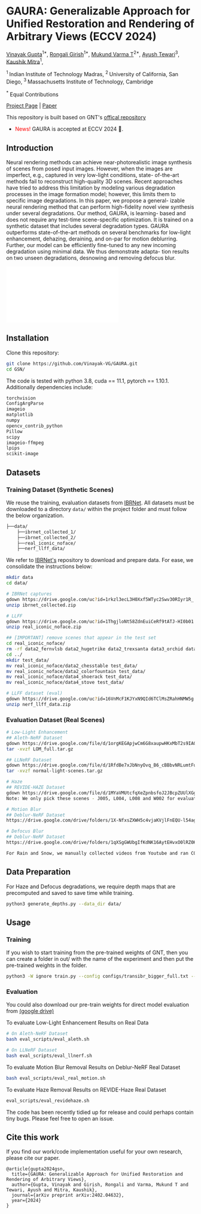 # GAURA: Generalizable Approach for Unified Restoration and Rendering of Arbitrary Views (ECCV 2024)
[Vinayak Gupta](https://vinayak-vg.github.io/)<sup>1*</sup>,
[Rongali Girish](https://girish445ai.github.io/)<sup>1*</sup>,
[Mukund Varma T](https://mukundvarmat.github.io/)<sup>2*</sup>,
[Ayush Tewari](https://ayushtewari.com/)<sup>3</sup>,
[Kaushik Mitra](https://www.ee.iitm.ac.in/kmitra/)<sup>1</sup>,

<sup>1 </sup>Indian Institute of Technology Madras, <sup>2 </sup>University of California, San Diego, <sup>3 </sup>Massachusetts Institute of Technology, Cambridge 

<sup>\*</sup> Equal Contributions

[Project Page](https://vinayak-vg.github.io/GAURA/) | [Paper](https://arxiv.org/pdf/2402.04632.pdf)

This repository is built based on GNT's [offical repository](https://github.com/VITA-Group/GNT)

<ul>
  <li><span style="color: red">News!</span> GAURA is accepted at ECCV 2024 🎉. 
  <!-- Our updated cross-scene trained <a href="https://github.com/VITA-Group/GNT#pre-trained-models">checkpoint</a> should generalize to complex scenes, and even achieve comparable results to SOTA per-scene optimized methods without further tuning! -->
  </li>
  <!-- <li><span style="color: red">News!</span> Our work was presented by Prof. Atlas in his <a href="https://mit.zoom.us/rec/play/O-E4BZQZLc4km4Xd9EFXrMleMBPVoxK73HzZwo7iEmndSZb--QJXHoo4apFKWT_VEA09TQSO7p6CkIuw.q0ReKAVz5tfsS2Ye?continueMode=true&_x_zm_rtaid=GwwbZYSBSbqSZaZ-b10Qqw.1666125821172.50b38719911eea3b66d299aac233d421&_x_zm_rhtaid=94">talk</a> at the <a href="https://sites.google.com/view/visionseminar">MIT Vision and Graphics Seminar</a> on 10/17/22.</li> -->
</ul>

## Introduction

Neural rendering methods can achieve near-photorealistic image synthesis of scenes from posed input images. However, when the images are imperfect, e.g., captured in very low-light conditions, state- of-the-art methods fail to reconstruct high-quality 3D scenes. Recent approaches have tried to address this limitation by modeling various degradation processes in the image formation model; however, this limits them to specific image degradations. In this paper, we propose a general- izable neural rendering method that can perform high-fidelity novel view synthesis under several degradations. Our method, GAURA, is learning- based and does not require any test-time scene-specific optimization. It is trained on a synthetic dataset that includes several degradation types. GAURA outperforms state-of-the-art methods on several benchmarks for low-light enhancement, dehazing, deraining, and on-par for motion deblurring. Further, our model can be efficiently fine-tuned to any new incoming degradation using minimal data. We thus demonstrate adapta- tion results on two unseen degradations, desnowing and removing defocus blur. 

![teaser](assets/Teaser.pdf)

## Installation

Clone this repository:

```bash
git clone https://github.com/Vinayak-VG/GAURA.git
cd GSN/
```

The code is tested with python 3.8, cuda == 11.1, pytorch == 1.10.1. Additionally dependencies include: 

```bash
torchvision
ConfigArgParse
imageio
matplotlib
numpy
opencv_contrib_python
Pillow
scipy
imageio-ffmpeg
lpips
scikit-image
```

## Datasets

### Training Dataset (Synthetic Scenes)
We reuse the training, evaluation datasets from [IBRNet](https://github.com/googleinterns/IBRNet). All datasets must be downloaded to a directory `data/` within the project folder and must follow the below organization. 
```bash
├──data/
    ├──ibrnet_collected_1/
    ├──ibrnet_collected_2/
    ├──real_iconic_noface/
    ├──nerf_llff_data/
```
We refer to [IBRNet's](https://github.com/googleinterns/IBRNet) repository to download and prepare data. For ease, we consolidate the instructions below:
```bash
mkdir data
cd data/

# IBRNet captures
gdown https://drive.google.com/uc?id=1rkzl3ecL3H0Xxf5WTyc2Swv30RIyr1R_
unzip ibrnet_collected.zip

# LLFF
gdown https://drive.google.com/uc?id=1ThgjloNt58ZdnEuiCeRf9tATJ-HI0b01
unzip real_iconic_noface.zip

## [IMPORTANT] remove scenes that appear in the test set
cd real_iconic_noface/
rm -rf data2_fernvlsb data2_hugetrike data2_trexsanta data3_orchid data5_leafscene data5_lotr data5_redflower data2_chesstable data2_colorfountain data4_shoerack data4_stove
cd ../
mkdir test_data/
mv real_iconic_noface/data2_chesstable test_data/
mv real_iconic_noface/data2_colorfountain test_data/
mv real_iconic_noface/data4_shoerack test_data/
mv real_iconic_noface/data4_stove test_data/

# LLFF dataset (eval)
gdown https://drive.google.com/uc?id=16VnMcF1KJYxN9QId6TClMsZRahHNMW5g
unzip nerf_llff_data.zip
```

### Evaluation Dataset (Real Scenes)
```bash
# Low-Light Enhancement
## Aleth-NeRF Dataset
gdown https://drive.google.com/file/d/1orgKEGApjwCm6G8xaupwHKxMbT2s9IAG
tar -xvzf LOM_full.tar.gz

## LLNeRF Dataset
gdown https://drive.google.com/file/d/1RfdBe7xJbNnyOvq_B6_cBBbvNRLumtFu
tar -xvzf normal-light-scenes.tar.gz

# Haze
## REVIDE-HAZE Dataset
gdown https://drive.google.com/file/d/1MYaVMUtcfqXeZpnbsfoJ2JBcpZUUlXGg
Note: We only pick these scenes - J005, L004, L008 and W002 for evaluation.

# Motion Blur
## Deblur-NeRF Dataset
https://drive.google.com/drive/folders/1X-NfxsZXWH5c4vjaKVjlFnEQU-l54ag_?usp=sharing

# Defocus Blur
## Deblur-NeRF Dataset
https://drive.google.com/drive/folders/1qXSgGWUbgIfKdNK16AytEHvxO0lRZ0K5?usp=drive_link

For Rain and Snow, we manually collected videos from Youtube and ran COLMAP to obtain the poses. These scenes don't have corresponding ground truth.
```

## Data Preparation

For Haze and Defocus degradations, we require depth maps that are precomputed and saved to save time while training. 
```bash
python3 generate_depths.py --data_dir data/
```

## Usage

### Training

If you wish to start training from the pre-trained weights of GNT, then you can create a folder in out/ with the name of the experiment and then put the pre-trained weights in the folder. 

```bash
python3 -W ignore train.py --config configs/transibr_bigger_full.txt --expname generalise_expt --n_iters 400000 --N_rand 512 --i_img 10000 --i_weights 10000 --typeofmodel yesstrgth_dyndeg_emb_wgt_strenc -- pretrained_allweights --ft_corrup gen --train_dataset llff_dyn+ibrnet_collected_dyn --eval_dataset llff_test_dyn --sample_mode center
```
### Evaluation

You could also download our pre-train weights for direct model evaluation from [(google drive)](https://drive.google.com/file/d/1ShjmESBCGdmewwOtopBwOJ7hEqwYY4D0/view?usp=sharing)

To evaluate Low-Light Enhancement Results on Real Data
```bash
# On Aleth-NeRF Dataset
bash eval_scripts/eval_aleth.sh 

# On LLNeRF Dataset
bash eval_scripts/eval_llnerf.sh
```

To evaluate Motion Blur Removal Results on Deblur-NeRF Real Dataset
```bash
bash eval_scripts/eval_real_motion.sh
```

To evaluate Haze Removal Results on REVIDE-Haze Real Dataset
```bash
eval_scripts/eval_revidehaze.sh 
```

The code has been recently tidied up for release and could perhaps contain tiny bugs. Please feel free to open an issue.


## Cite this work

If you find our work/code implementation useful for your own research, please cite our paper.

```
@article{gupta2024gsn,
  title={GAURA: Generalizable Approach for Unified Restoration and Rendering of Arbitrary Views},
  author={Gupta, Vinayak and Girish, Rongali and Varma, Mukund T and Tewari, Ayush and Mitra, Kaushik},
  journal={arXiv preprint arXiv:2402.04632},
  year={2024}
}
```